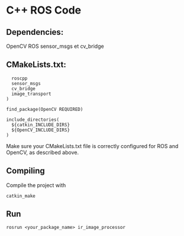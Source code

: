 # C++ ROS Code
## Dependencies:
OpenCV
ROS sensor_msgs et cv_bridge

## CMakeLists.txt:
```find_package(catkin REQUIRED COMPONENTS
  roscpp
  sensor_msgs
  cv_bridge
  image_transport
)
```
```
find_package(OpenCV REQUIRED)

include_directories(
  ${catkin_INCLUDE_DIRS}
  ${OpenCV_INCLUDE_DIRS}
)
```
Make sure your CMakeLists.txt file is correctly configured for ROS and OpenCV, as described above.

## Compiling
Compile the project with 
```
catkin_make
```

## Run
```rosrun <your_package_name> ir_image_processor```

